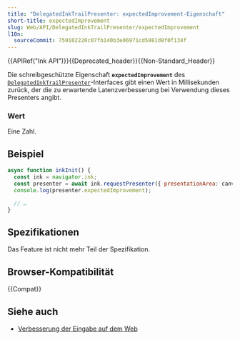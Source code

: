 ```yaml
---
title: "DelegatedInkTrailPresenter: expectedImprovement-Eigenschaft"
short-title: expectedImprovement
slug: Web/API/DelegatedInkTrailPresenter/expectedImprovement
l10n:
  sourceCommit: 759102220c07fb140b3e06971cd5981d8f0f134f
---
```


{{APIRef("Ink API")}}{{Deprecated_header}}{{Non-Standard_Header}}

Die schreibgeschützte Eigenschaft **`expectedImprovement`** des [`DelegatedInkTrailPresenter`](/de/docs/Web/API/DelegatedInkTrailPresenter)-Interfaces gibt einen Wert in Millisekunden zurück, der die zu erwartende Latenzverbesserung bei Verwendung dieses Presenters angibt.

### Wert

Eine Zahl.

## Beispiel

```js
async function inkInit() {
  const ink = navigator.ink;
  const presenter = await ink.requestPresenter({ presentationArea: canvas });
  console.log(presenter.expectedImprovement);

  // …
}
```

## Spezifikationen

Das Feature ist nicht mehr Teil der Spezifikation.

## Browser-Kompatibilität

{{Compat}}

## Siehe auch

- [Verbesserung der Eingabe auf dem Web](https://blogs.windows.com/msedgedev/2021/08/18/enhancing-inking-on-the-web/)
